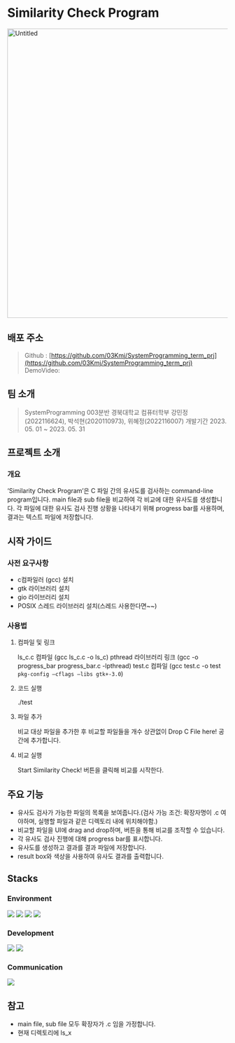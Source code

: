 # Similarity Check Program

<img width="661" alt="Untitled" src="https://github.com/03Kmj/SystemProgramming_term_prj/assets/106760660/4a1f2fc0-5633-4f91-ab0c-a7343d61217c">

## 배포 주소

> Github : [https://github.com/03Kmj/SystemProgramming_term_prj](https://github.com/03Kmj/SystemProgramming_term_prj)
DemoVideo:
> 

## 팀 소개

> SystemProgramming 003분반 
경북대학교 컴퓨터학부 강민정(2022116624), 박석현(2020110973), 위혜정(2022116007)
개발기간 2023. 05. 01 ~ 2023. 05. 31
> 

## 프로젝트 소개

### 개요

‘Similarity Check Program’은 C 파일 간의 유사도를 검사하는 command-line program입니다. main file과 sub file을 비교하여 각 비교에 대한 유사도를 생성합니다. 각 파일에 대한 유사도 검사 진행 상황을 나타내기 위해 progress bar를 사용하며, 결과는 텍스트 파일에 저장합니다.

## 시작 가이드

### 사전 요구사항

- c컴파일러 (gcc) 설치
- gtk 라이브러리 설치
- gio 라이브러리 설치
- POSIX 스레드 라이브러리 설치(스레드 사용한다면~~)

### 사용법

1. 컴파일 및 링크
    
    ls_c.c 컴파일 (gcc ls_c.c -o ls_c)
    pthread 라이브러리 링크 (gcc -o progress_bar progress_bar.c -lpthread)
    test.c 컴파일 (gcc test.c -o test `pkg-config —cflags —libs gtk+-3.0`)
    
2. 코드 실행
    
    ./test
    
3. 파일 추가
    
    비교 대상 파일을 추가한 후 비교할 파일들을 개수 상관없이 Drop C File here! 공간에 추가합니다. 
    
4. 비교 실행
    
    Start Similarity Check! 버튼을 클릭해 비교를 시작한다.
    

## 주요 기능

- 유사도 검사가 가능한 파일의 목록을 보여줍니다.(검사 가능 조건: 확장자명이 .c 여야하며, 실행할 파일과 같은 디렉토리 내에 위치해야함.)
- 비교할 파일을 UI에 drag and drop하며, 버튼을 통해 비교를 조작할 수 있습니다.
- 각 유사도 검사 진행에 대해 progress bar를 표시합니다.
- 유사도를 생성하고 결과를 결과 파일에 저장합니다.
- result box와 색상을 사용하여 유사도 결과를 출력합니다.

## Stacks

### Environment

<img src="[https://img.shields.io/badge/linux-FCC624?style=for-the-badge&logo=linux&logoColor=black](https://img.shields.io/badge/linux-FCC624?style=for-the-badge&logo=linux&logoColor=black)"/>

<img src="https://img.shields.io/badge/Ubuntu-E95420?style=flat-square&logo=Ubuntu&logoColor=white">

<img src="[https://img.shields.io/badge/github-181717?style=for-the-badge&logo=github&logoColor=white](https://img.shields.io/badge/github-181717?style=for-the-badge&logo=github&logoColor=white)"/>

<img src="https://img.shields.io/badge/Visual Studio Code-007ACC?style=flat-square&logo=Visual Studio Code&logoColor=white">

### Development

<img src="https://img.shields.io/badge/C-A8B9CC?style=flat-square&logo=C&logoColor=white">

<img src="https://img.shields.io/badge/Python-3776AB?style=flat-square&logo=Python&logoColor=white">

### Communication

<img src="https://img.shields.io/badge/Notion-000000?style=flat-square&logo=notion&logoColor=white"/></a>

## 참고

- main file, sub file 모두 확장자가 .c 임을 가정합니다.
- 현재 디렉토리에 ls_x
